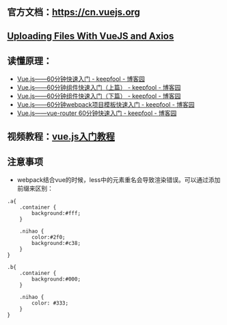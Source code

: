 ## 官方文档：https://cn.vuejs.org

## [Uploading Files With VueJS and Axios](https://serversideup.net/uploading-files-vuejs-axios/)

## 读懂原理：
- [Vue.js——60分钟快速入门 - keepfool - 博客园](http://www.cnblogs.com/keepfool/p/5619070.html)
- [Vue.js——60分钟组件快速入门（上篇） - keepfool - 博客园](http://www.cnblogs.com/keepfool/p/5625583.html)
- [Vue.js——60分钟组件快速入门（下篇） - keepfool - 博客园](http://www.cnblogs.com/keepfool/p/5637834.html)
- [Vue.js——60分钟webpack项目模板快速入门 - keepfool - 博客园](http://www.cnblogs.com/keepfool/p/5678427.html)
- [Vue.js——vue-router 60分钟快速入门 - keepfool - 博客园](http://www.cnblogs.com/keepfool/p/5690366.html)

## 视频教程：[vue.js入门教程](http://www.imooc.com/learn/694)

## 注意事项
- webpack结合vue的时候，less中的元素重名会导致渲染错误。可以通过添加前缀来区别：
```less
.a{
    .container {
        background:#fff;
    }

    .nihao {
        color:#2f0;
        background:#c38;
    }
}

.b{
    .container {
        background:#000;
    }

    .nihao {
        color: #333;
    }
}
```